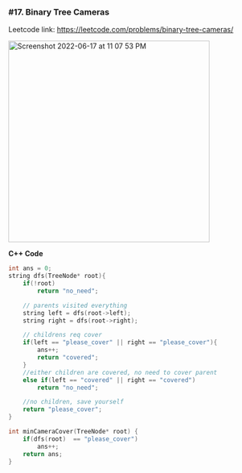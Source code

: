 ### #17. Binary Tree Cameras

Leetcode link: https://leetcode.com/problems/binary-tree-cameras/

<img width="400" alt="Screenshot 2022-06-17 at 11 07 53 PM" src="https://user-images.githubusercontent.com/27401142/174349940-33bd9988-ffe1-4096-a950-d7033085119b.png">

**C++ Code**
```cpp
int ans = 0;
string dfs(TreeNode* root){
    if(!root)
        return "no_need";

    // parents visited everything
    string left = dfs(root->left);
    string right = dfs(root->right);

    // childrens req cover
    if(left == "please_cover" || right == "please_cover"){
        ans++;
        return "covered";
    }
    //either children are covered, no need to cover parent
    else if(left == "covered" || right == "covered")
        return "no_need";

    //no children, save yourself
    return "please_cover";
}

int minCameraCover(TreeNode* root) {
    if(dfs(root)  == "please_cover")
        ans++;
    return ans;
}
```

